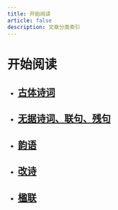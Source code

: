```yaml
---
title: 开始阅读
article: false
description: 文章分类索引
---
```


# 开始阅读

- ## **[古体诗词](./A/)**

- ## **[无据诗词、联句、残句](./B/)**

- ## **[韵语](./C/)**

- ## **[改诗](./D/)**

- ## **[楹联](./E/)**

